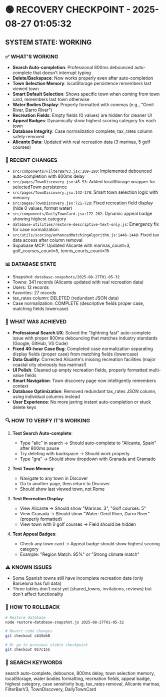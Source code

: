 # 🟢 RECOVERY CHECKPOINT - 2025-08-27 01:05:32
## SYSTEM STATE: WORKING

### ✅ WHAT'S WORKING
- **Search Auto-completion**: Professional 800ms debounced auto-complete that doesn't interrupt typing
- **Delete/Backspace**: Now works properly even after auto-completion
- **Town Selection Memory**: localStorage persistence remembers last viewed town
- **Smart Default Selection**: Shows specific town when coming from town card, remembers last town otherwise
- **Water Bodies Display**: Properly formatted with commas (e.g., "Genil River, Darro River")
- **Recreation Fields**: Empty fields (0 values) are hidden for cleaner UI
- **Appeal Badges**: Dynamically show highest scoring category for each town
- **Database Integrity**: Case normalization complete, tax_rates column safely removed
- **Alicante Data**: Updated with real recreation data (3 marinas, 5 golf courses)

### 🔧 RECENT CHANGES
- `src/components/FilterBarV3.jsx:109-180`: Implemented debounced auto-completion with 800ms delay
- `src/pages/TownDiscovery.jsx:45-53`: Added localStorage wrapper for selectedTown persistence
- `src/pages/TownDiscovery.jsx:142-170`: Smart town selection logic with memory
- `src/pages/TownDiscovery.jsx:721-728`: Fixed recreation field display (hide 0 values, format water)
- `src/components/DailyTownCard.jsx:172-202`: Dynamic appeal badge showing highest category
- `database-utilities/restore-descriptive-text-only.js`: Emergency fix for case normalization
- `src/utils/scoring/enhancedMatchingAlgorithm.js:1446-1448`: Fixed tax data access after column removal
- Supabase MCP: Updated Alicante with marinas_count=3, golf_courses_count=5, tennis_courts_count=15

### 📊 DATABASE STATE  
- Snapshot: `database-snapshots/2025-08-27T01-05-32`
- Towns: 341 records (Alicante updated with real recreation data)
- Users: 12 records
- Favorites: 27 records
- tax_rates column: DELETED (redundant JSON data)
- Case normalization: COMPLETE (descriptive fields proper case, matching fields lowercase)

### 🎯 WHAT WAS ACHIEVED
- **Professional Search UX**: Solved the "lightning fast" auto-complete issue with proper 800ms debouncing that matches industry standards (Google, GitHub, VS Code)
- **Fixed 40-hour Case Bug**: Completed case normalization separating display fields (proper case) from matching fields (lowercase)
- **Data Quality**: Corrected Alicante's missing recreation facilities (major coastal city obviously has marinas!)
- **UI Polish**: Cleaned up empty recreation fields, properly formatted multi-value fields
- **Smart Navigation**: Town discovery page now intelligently remembers context
- **Database Optimization**: Removed redundant tax_rates JSON column, using individual columns instead
- **User Experience**: No more jarring instant auto-completion or stuck delete keys

### 🔍 HOW TO VERIFY IT'S WORKING
1. **Test Search Auto-complete**:
   - Type "alic" in search → Should auto-complete to "Alicante, Spain" after 800ms pause
   - Try deleting with backspace → Should work properly
   - Type "gra" → Should show dropdown with Granada and Gramado

2. **Test Town Memory**:
   - Navigate to any town in Discover
   - Go to another page, then return to Discover
   - Should show last viewed town, not Rome

3. **Test Recreation Display**:
   - View Alicante → Should show "Marinas: 3", "Golf courses: 5"
   - View Granada → Should show "Water: Genil River, Darro River" (properly formatted)
   - View town with 0 golf courses → Field should be hidden

4. **Test Appeal Badges**:
   - Check any town card → Appeal badge should show highest scoring category
   - Example: "Region Match: 95%" or "Strong climate match"

### ⚠️ KNOWN ISSUES
- Some Spanish towns still have incomplete recreation data (only Barcelona has full data)
- Three tables don't exist yet (shared_towns, invitations, reviews) but don't affect functionality

### 🔄 HOW TO ROLLBACK
```bash
# Restore database
node restore-database-snapshot.js 2025-08-27T01-05-32

# Revert code changes
git checkout cb15eb8

# Or go to previous stable checkpoint
git checkout 957c155
```

### 🔎 SEARCH KEYWORDS
search auto-complete, debounce, 800ms delay, town selection memory, localStorage, water bodies formatting, recreation fields, appeal badge, highest category, case sensitivity bug, tax_rates removal, Alicante marinas, FilterBarV3, TownDiscovery, DailyTownCard
